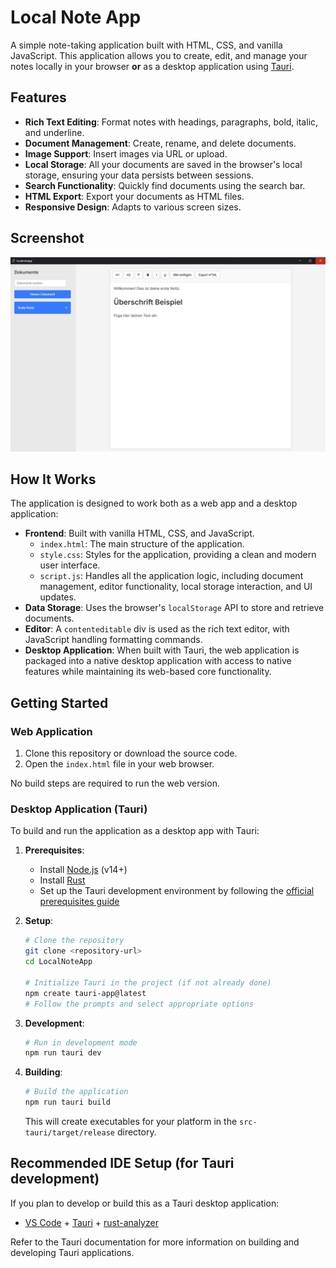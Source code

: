 # Local Note App

A simple note-taking application built with HTML, CSS, and vanilla JavaScript. This application allows you to create, edit, and manage your notes locally in your browser **or** as a desktop application using [Tauri](https://tauri.app/).

## Features

- **Rich Text Editing**: Format notes with headings, paragraphs, bold, italic, and underline.
- **Document Management**: Create, rename, and delete documents.
- **Image Support**: Insert images via URL or upload.
- **Local Storage**: All your documents are saved in the browser's local storage, ensuring your data persists between sessions.
- **Search Functionality**: Quickly find documents using the search bar.
- **HTML Export**: Export your documents as HTML files.
- **Responsive Design**: Adapts to various screen sizes.

## Screenshot

![LocalNoteApp Screenshot](localnoteapp.png)

## How It Works

The application is designed to work both as a web app and a desktop application:
- **Frontend**: Built with vanilla HTML, CSS, and JavaScript.
    - `index.html`: The main structure of the application.
    - `style.css`: Styles for the application, providing a clean and modern user interface.
    - `script.js`: Handles all the application logic, including document management, editor functionality, local storage interaction, and UI updates.
- **Data Storage**: Uses the browser's `localStorage` API to store and retrieve documents.
- **Editor**: A `contenteditable` div is used as the rich text editor, with JavaScript handling formatting commands.
- **Desktop Application**: When built with Tauri, the web application is packaged into a native desktop application with access to native features while maintaining its web-based core functionality.

## Getting Started

### Web Application
1. Clone this repository or download the source code.
2. Open the `index.html` file in your web browser.

No build steps are required to run the web version.

### Desktop Application (Tauri)
To build and run the application as a desktop app with Tauri:

1. **Prerequisites**:
   - Install [Node.js](https://nodejs.org/) (v14+)
   - Install [Rust](https://www.rust-lang.org/tools/install)
   - Set up the Tauri development environment by following the [official prerequisites guide](https://tauri.app/v1/guides/getting-started/prerequisites)

2. **Setup**:
   ```bash
   # Clone the repository
   git clone <repository-url>
   cd LocalNoteApp
   
   # Initialize Tauri in the project (if not already done)
   npm create tauri-app@latest
   # Follow the prompts and select appropriate options
   ```

3. **Development**:
   ```bash
   # Run in development mode
   npm run tauri dev
   ```

4. **Building**:
   ```bash
   # Build the application
   npm run tauri build
   ```
   This will create executables for your platform in the `src-tauri/target/release` directory.

## Recommended IDE Setup (for Tauri development)

If you plan to develop or build this as a Tauri desktop application:

- [VS Code](https://code.visualstudio.com/) + [Tauri](https://marketplace.visualstudio.com/items?itemName=tauri-apps.tauri-vscode) + [rust-analyzer](https://marketplace.visualstudio.com/items?itemName=rust-lang.rust-analyzer)

Refer to the Tauri documentation for more information on building and developing Tauri applications.
